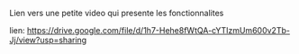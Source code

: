 Lien vers une petite video qui presente les fonctionnalites

lien: https://drive.google.com/file/d/1h7-Hehe8fWtQA-cYTIzmUm600v2Tb-Jj/view?usp=sharing
